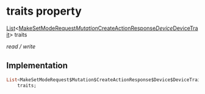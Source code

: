 


# traits property






[List](https://api.dart.dev/stable/2.12.3/dart-core/List-class.html)&lt;[MakeSetModeRequest$Mutation$CreateActionResponse$Device$DeviceTrait](../../package-yonomi_sdk_dart_graphql_devices_thermostat_thermostat_queries.graphql/MakeSetModeRequest$Mutation$CreateActionResponse$Device$DeviceTrait-class.md)> traits
  
_read / write_






## Implementation

```dart
List<MakeSetModeRequest$Mutation$CreateActionResponse$Device$DeviceTrait>
    traits;


```







